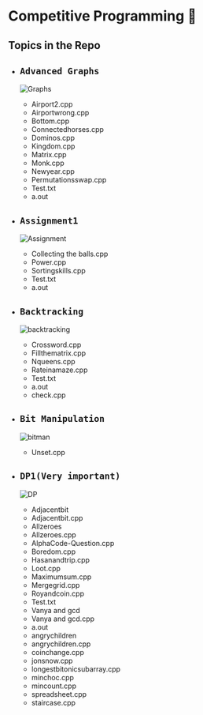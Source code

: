 # Competitive Programming 🌟

## Topics in the Repo

- ## `Advanced Graphs`
  ![Graphs](https://media.geeksforgeeks.org/wp-content/cdn-uploads/undirectedgraph.png)
  
  - Airport2.cpp
  - Airportwrong.cpp
  - Bottom.cpp
  - Connectedhorses.cpp
  - Dominos.cpp
  - Kingdom.cpp
  - Matrix.cpp
  - Monk.cpp
  - Newyear.cpp
  - Permutationsswap.cpp
  - Test.txt
  - a.out
  
- ## `Assignment1`
  ![Assignment](https://static1.squarespace.com/static/543d9b11e4b0847bb28295dc/t/55371738e4b0cda0deaebec3/1587394842454/)
  
  - Collecting the balls.cpp
  - Power.cpp
  - Sortingskills.cpp
  - Test.txt
  - a.out

- ## `Backtracking`
  ![backtracking](https://miro.medium.com/max/527/1*Pfj_YTlS5xc9xoIb1cDzUA.jpeg)
  
  - Crossword.cpp
  - Fillthematrix.cpp
  - Nqueens.cpp
  - Rateinamaze.cpp
  - Test.txt
  - a.out
  - check.cpp
 
- ## `Bit Manipulation`
  ![bitman](https://res.cloudinary.com/practicaldev/image/fetch/s--jfgRqPT7--/c_imagga_scale,f_auto,fl_progressive,h_420,q_auto,w_1000/https://storage.googleapis.com/algodailyrandomassets/curriculum/advanced-topics/bit-manipulation-1.png)
  
  - Unset.cpp
  
- ## `DP1(Very important)`
  ![DP](https://he-s3.s3.amazonaws.com/media/uploads/6b68f98.png)
  
  - Adjacentbit
  - Adjacentbit.cpp
  - Allzeroes
  - Allzeroes.cpp
  - AlphaCode-Question.cpp
  - Boredom.cpp
  - Hasanandtrip.cpp
  - Loot.cpp
  - Maximumsum.cpp
  - Mergegrid.cpp
  - Royandcoin.cpp
  - Test.txt
  - Vanya and gcd
  - Vanya and gcd.cpp
  - a.out
  - angrychildren
  - angrychildren.cpp
  - coinchange.cpp
  - jonsnow.cpp
  - longestbitonicsubarray.cpp
  - minchoc.cpp
  - mincount.cpp
  - spreadsheet.cpp
  - staircase.cpp
